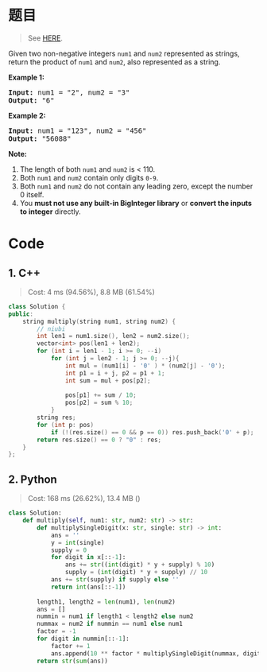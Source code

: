 # 题目

> See [HERE](https://leetcode.com/problems/multiply-strings/).

<div><p>Given two non-negative integers <code>num1</code> and <code>num2</code> represented as strings, return the product of <code>num1</code> and <code>num2</code>, also represented as a string.</p>

<p><strong>Example 1:</strong></p>

<pre><strong>Input:</strong> num1 = "2", num2 = "3"
<strong>Output:</strong> "6"</pre>

<p><strong>Example 2:</strong></p>

<pre><strong>Input:</strong> num1 = "123", num2 = "456"
<strong>Output:</strong> "56088"
</pre>

<p><strong>Note:</strong></p>

<ol>
	<li>The length of both <code>num1</code> and <code>num2</code> is &lt; 110.</li>
	<li>Both <code>num1</code> and <code>num2</code> contain&nbsp;only digits <code>0-9</code>.</li>
	<li>Both <code>num1</code> and <code>num2</code>&nbsp;do not contain any leading zero, except the number 0 itself.</li>
	<li>You <strong>must not use any built-in BigInteger library</strong> or <strong>convert the inputs to integer</strong> directly.</li>
</ol>
</div>

# Code

## 1. C++

> Cost: 4 ms (94.56%), 8.8 MB (61.54%)

```cpp
class Solution {
public:
    string multiply(string num1, string num2) {
        // niubi
        int len1 = num1.size(), len2 = num2.size();
        vector<int> pos(len1 + len2);
        for (int i = len1 - 1; i >= 0; --i)
            for (int j = len2 - 1; j >= 0; --j){
                int mul = (num1[i] - '0' ) * (num2[j] - '0');
                int p1 = i + j, p2 = p1 + 1;
                int sum = mul + pos[p2];
                
                pos[p1] += sum / 10;
                pos[p2] = sum % 10;
            }
        string res;
        for (int p: pos)
            if (!(res.size() == 0 && p == 0)) res.push_back('0' + p);
        return res.size() == 0 ? "0" : res;
    }
};
```

## 2. Python

> Cost: 168 ms (26.62%), 13.4 MB ()

```python
class Solution:
    def multiply(self, num1: str, num2: str) -> str:
        def multiplySingleDigit(x: str, single: str) -> int:
            ans = ''
            y = int(single)
            supply = 0
            for digit in x[::-1]:
                ans += str((int(digit) * y + supply) % 10)
                supply = (int(digit) * y + supply) // 10
            ans += str(supply) if supply else ''
            return int(ans[::-1])
        
        length1, length2 = len(num1), len(num2)
        ans = []
        nummin = num1 if length1 < length2 else num2
        nummax = num2 if nummin == num1 else num1
        factor = -1
        for digit in nummin[::-1]:
            factor += 1
            ans.append(10 ** factor * multiplySingleDigit(nummax, digit))
        return str(sum(ans))
```
